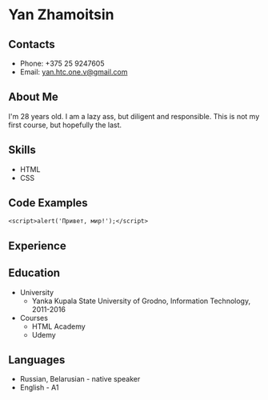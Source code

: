 # Yan Zhamoitsin
## Contacts
* Phone: +375 25 9247605
* Email: yan.htc.one.v@gmail.com
## About Me
I'm 28 years old. I am a lazy ass, but diligent and responsible. This is not my first course, but hopefully the last.
## Skills
* HTML
* CSS
## Code Examples
`<script>alert('Привет, мир!');</script>`
## Experience
## Education
* University
    * Yanka Kupala State University of Grodno, Information Technology, 2011-2016
* Courses
    * HTML Academy
    * Udemy
## Languages
* Russian, Belarusian - native speaker
* English - A1
